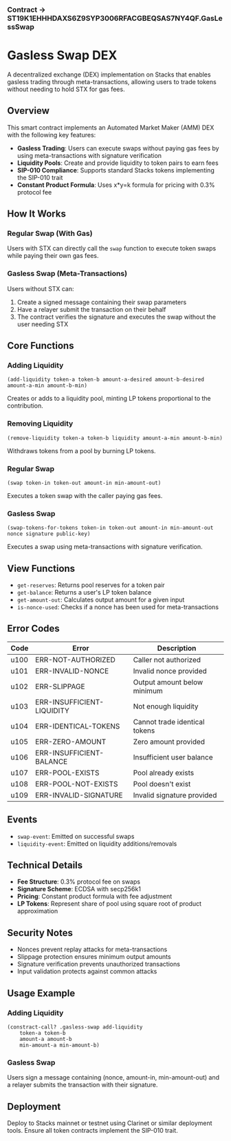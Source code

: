 ### Contract -> ST19K1EHHHDAXS6Z9SYP3006RFACGBEQSAS7NY4QF.GasLessSwap

# Gasless Swap DEX

A decentralized exchange (DEX) implementation on Stacks that enables gasless trading through meta-transactions, allowing users to trade tokens without needing to hold STX for gas fees.

## Overview

This smart contract implements an Automated Market Maker (AMM) DEX with the following key features:

- **Gasless Trading**: Users can execute swaps without paying gas fees by using meta-transactions with signature verification
- **Liquidity Pools**: Create and provide liquidity to token pairs to earn fees
- **SIP-010 Compliance**: Supports standard Stacks tokens implementing the SIP-010 trait
- **Constant Product Formula**: Uses x*y=k formula for pricing with 0.3% protocol fee

## How It Works

### Regular Swap (With Gas)
Users with STX can directly call the `swap` function to execute token swaps while paying their own gas fees.

### Gasless Swap (Meta-Transactions)
Users without STX can:
1. Create a signed message containing their swap parameters
2. Have a relayer submit the transaction on their behalf
3. The contract verifies the signature and executes the swap without the user needing STX

## Core Functions

### Adding Liquidity
```clarity
(add-liquidity token-a token-b amount-a-desired amount-b-desired amount-a-min amount-b-min)
```
Creates or adds to a liquidity pool, minting LP tokens proportional to the contribution.

### Removing Liquidity
```clarity
(remove-liquidity token-a token-b liquidity amount-a-min amount-b-min)
```
Withdraws tokens from a pool by burning LP tokens.

### Regular Swap
```clarity
(swap token-in token-out amount-in min-amount-out)
```
Executes a token swap with the caller paying gas fees.

### Gasless Swap
```clarity
(swap-tokens-for-tokens token-in token-out amount-in min-amount-out nonce signature public-key)
```
Executes a swap using meta-transactions with signature verification.

## View Functions

- `get-reserves`: Returns pool reserves for a token pair
- `get-balance`: Returns a user's LP token balance
- `get-amount-out`: Calculates output amount for a given input
- `is-nonce-used`: Checks if a nonce has been used for meta-transactions

## Error Codes

| Code | Error | Description |
|------|-------|-------------|
| u100 | ERR-NOT-AUTHORIZED | Caller not authorized |
| u101 | ERR-INVALID-NONCE | Invalid nonce provided |
| u102 | ERR-SLIPPAGE | Output amount below minimum |
| u103 | ERR-INSUFFICIENT-LIQUIDITY | Not enough liquidity |
| u104 | ERR-IDENTICAL-TOKENS | Cannot trade identical tokens |
| u105 | ERR-ZERO-AMOUNT | Zero amount provided |
| u106 | ERR-INSUFFICIENT-BALANCE | Insufficient user balance |
| u107 | ERR-POOL-EXISTS | Pool already exists |
| u108 | ERR-POOL-NOT-EXISTS | Pool doesn't exist |
| u109 | ERR-INVALID-SIGNATURE | Invalid signature provided |

## Events

- `swap-event`: Emitted on successful swaps
- `liquidity-event`: Emitted on liquidity additions/removals

## Technical Details

- **Fee Structure**: 0.3% protocol fee on swaps
- **Signature Scheme**: ECDSA with secp256k1
- **Pricing**: Constant product formula with fee adjustment
- **LP Tokens**: Represent share of pool using square root of product approximation

## Security Notes

- Nonces prevent replay attacks for meta-transactions
- Slippage protection ensures minimum output amounts
- Signature verification prevents unauthorized transactions
- Input validation protects against common attacks

## Usage Example

### Adding Liquidity
```clarity
(constract-call? .gasless-swap add-liquidity 
    token-a token-b 
    amount-a amount-b 
    min-amount-a min-amount-b)
```

### Gasless Swap
Users sign a message containing (nonce, amount-in, min-amount-out) and a relayer submits the transaction with their signature.

## Deployment

Deploy to Stacks mainnet or testnet using Clarinet or similar deployment tools. Ensure all token contracts implement the SIP-010 trait.
